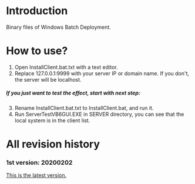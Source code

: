 # Introduction
Binary files of Windows Batch Deployment.
# How to use?
1. Open InstallClient.bat.txt with a text editor.
2. Replace 127.0.0.1:9999 with your server IP or domain name. If you don't, the server will be localhost.
##### If you just want to test the effect, start with next step: 
3. Rename InstallClient.bat.txt to InstallClient.bat, and run it.
4. Run ServerTestVB6GUI.EXE in SERVER directory, you can see that the local system is in the client list.  
# All revision history
### 1st version: 20200202
[This is the latest version.](../README.md#revision-history)
